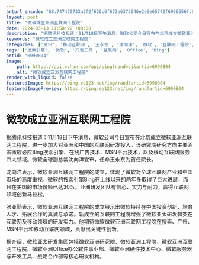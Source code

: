```yaml
---
arturl_encode: "68:747470733a2f2f626c6f672e6373646e2e6e65742f6966656f:6e2f61727469636c652f64657461696c732f36393930383034"
layout: post
title: "微软成立亚洲互联网工程院"
date: 2024-03-13 11:58:22 +08:00
description: "据腾讯科技报道：11月18日下午消息，微软公司今日宣布在北京成立微软亚洲互联网工程院，进一步加大对亚"
keywords: "微软成立亚洲互联网工程院"
categories: ['资讯', '移动互联网', '王永东', '沈向洋', '微软', '互联网工程院', 'Bing']
tags: ['搜索引擎', '微软', '开发工具', '互联网', 'Office', 'Bing']
artid: "6990804"
image:
    path: https://api.vvhan.com/api/bing?rand=sj&artid=6990804
    alt: "微软成立亚洲互联网工程院"
render_with_liquid: false
featuredImage: https://bing.ee123.net/img/rand?artid=6990804
featuredImagePreview: https://bing.ee123.net/img/rand?artid=6990804
---
```


# 微软成立亚洲互联网工程院

据腾讯科技报道：11月18日下午消息，微软公司今日宣布在北京成立微软亚洲互联网工程院，进一步加大对亚洲和中国的互联网研发投入。该研究院研究方向主要涵盖微软必应Bing搜索引擎、在线广告技术、MSN平台技术，以及移动互联网服务四大领域。微软全球副总裁沈向洋宣布，任命王永东为首任院长。

沈向洋表示，微软亚洲互联网工程院的成立，体现了微软对全球互联网产业和中国市场的高度重视。微软的搜索引擎Bing在上线以来的两年多取得了巨大进展，而且在美国的市场份额已达30%。亚洲研发团队有信心、实力与耐力，赢得互联网领域创新马拉松。

张亚勤表示，微软亚洲互联网工程院的成立展示出微软持续在中国投资创新、培育人才、拓展合作的真诚与承诺。新成立的互联网工程院增强了微软亚太研发棘突在互联网及移动领域的研发实力。他期待微软微软亚洲互联网工程院在搜索、广告、MSN平台和移动互联网领域，贡献出关键性创新。

据介绍，微软亚太研发集团包括微软亚洲研究院、微软亚洲工程院、微软亚洲互联网工程院、微软亚洲Office办公软件事业部、微软亚洲硬件技术中心、微软服务器与开发工具、战略合作部等核心研发机构。